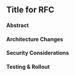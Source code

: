## Title for RFC

#### Abstract

#### Architecture Changes

#### Security Considerations

#### Testing & Rollout
